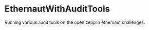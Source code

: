 # EthernautWithAuditTools
Running various audit tools on the open zepplin ethernaut challenges.    
